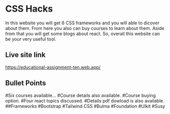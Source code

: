 
# CSS Hacks
In this website you will get 6 CSS frameworks and you will able to dicover about them. From here you also can buy courses to learn about them. Aside from that you will get some blogs about react. So, overall this website can be your very useful tool.

## Live site link
https://educational-assignment-ten.web.app/
## Bullet Points
#Six courses available...
#Course details also available.
#Course buying option.
#Four react topics discussed.
#Details pdf dowload is also available.
##Frameworks
#Bootstrap
#Tailwind CSS
#Bulma
#Foundation
#UIkit
#Susy
